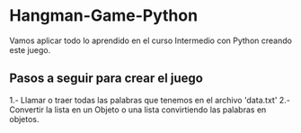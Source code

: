 # Hangman-Game-Python
Vamos aplicar todo lo aprendido en el curso Intermedio con Python creando este juego.


## Pasos a seguir para crear el juego
1.- Llamar o traer todas las palabras que tenemos en el archivo 'data.txt'
2.- Convertir la lista en un Objeto o una lista convirtiendo las palabras en objetos.

